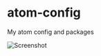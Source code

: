 # atom-config
My atom config and packages

![Screenshot](https://github.com/scorsi/atom-config/Screenshot.png)
